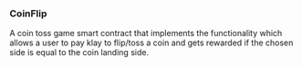 ### CoinFlip

A coin toss game smart contract that implements the functionality which allows a user to pay klay to flip/toss a coin and gets rewarded if the chosen side is equal to the coin landing side.